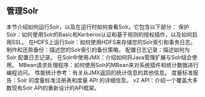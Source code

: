 ## 管理Solr 
<div class="content-intro view-box ">本节介绍如何运行Solr，以及在运行时如何查看Solr。它包含以下部分：  
保护Solr：如何使用Solr的Basic和Kerberos认证和基于规则的授权插件，以及如何启用SSL。  
在HDFS上运行Solr：如何使用HDFS来存储您的Solr索引和事务日志。  
制作和还原备份：描述您的Solr索引的备份策略。  
配置日志记录：描述如何为 Solr 配置日志记录。  
在Solr中使用JMX：介绍如何将Java管理扩展与Solr结合使用。  
MBean请求处理程序：如何使用Solr的MBean来对系统插件和统计数据进行编程访问。  
性能统计参考：有关从JMX返回的统计信息的其他信息。  
度量标准报告：Solr 的度量标准注册表和度量 API 的详细信息。  
v2 API：介绍一个覆盖大多数现有Solr API的重新设计的API框架。  
